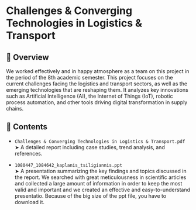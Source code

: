 # Challenges & Converging Technologies in Logistics & Transport

## 📌 Overview
We worked effectively and in happy atmosphere as a team on this project in the period of the 8th academic semester. This project focuses on the current challenges facing the logistics and transport sectors, as well as the emerging technologies that are reshaping them. It analyzes key innovations such as Artificial Intelligence (AI), the Internet of Things (IoT), robotic process automation, and other tools driving digital transformation in supply chains.

## 📂 Contents
- `Challenges & Converging Technologies in Logistics & Transport.pdf`  
  ➤ A detailed report including case studies, trend analysis, and references. 

- `1080447_1084642_kaplanis_tsiligiannis.ppt`  
  ➤ A presentation summarizing the key findings and topics discussed in the report. We searched with great meticulousness in scientific articles and collected a large amount of information in order to keep the most valid and important and we created an effective and easy-to-understand presentatio. Because of the big size of the ppt file, you have to download it.





